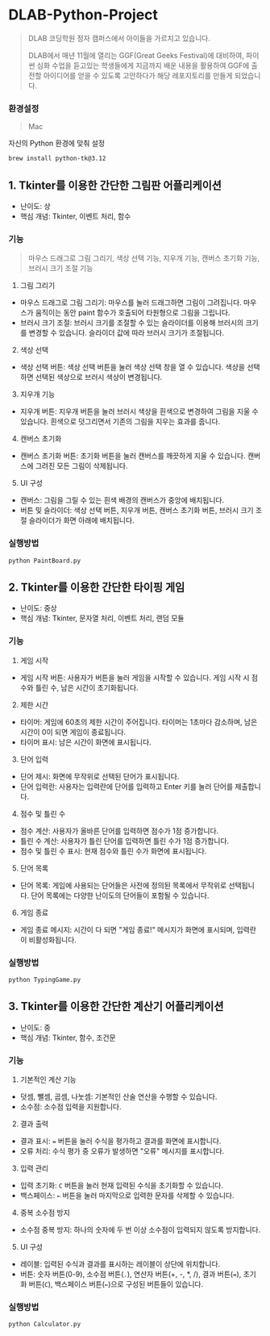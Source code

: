 # DLAB-Python-Project
>DLAB 코딩학원 정자 캠퍼스에서 아이들을 가르치고 있습니다.
> 
> DLAB에서 매년 11월에 열리는 GGF(Great Geeks Festival)에 대비하여, 파이썬 심화 수업을 듣고있는 학생들에게 지금까지 배운 내용을 활용하여 GGF에 출전할 아이디어를 얻을 수 있도록 고안하다가 해당 레포지토리를 만들게 되었습니다.

### 환경설정
> Mac 

자신의 Python 환경에 맞춰 설정
```shell
brew install python-tk@3.12
```

## 1. Tkinter를 이용한 간단한 그림판 어플리케이션
- 난이도: 상
- 핵심 개념: Tkinter, 이벤트 처리, 함수

### 기능
> 마우스 드래그로 그림 그리기, 색상 선택 기능, 지우개 기능, 캔버스 초기화 기능, 브러시 크기 조절 기능
1. 그림 그리기
- 마우스 드래그로 그림 그리기: 마우스를 눌러 드래그하면 그림이 그려집니다. 마우스가 움직이는 동안 paint 함수가 호출되어 타원형으로 그림을 그립니다.
- 브러시 크기 조절: 브러시 크기를 조절할 수 있는 슬라이더를 이용해 브러시의 크기를 변경할 수 있습니다. 슬라이더 값에 따라 브러시 크기가 조절됩니다.
2. 색상 선택
- 색상 선택 버튼: 색상 선택 버튼을 눌러 색상 선택 창을 열 수 있습니다. 색상을 선택하면 선택된 색상으로 브러시 색상이 변경됩니다.
3. 지우개 기능
- 지우개 버튼: 지우개 버튼을 눌러 브러시 색상을 흰색으로 변경하여 그림을 지울 수 있습니다. 흰색으로 덧그리면서 기존의 그림을 지우는 효과를 줍니다.
4. 캔버스 초기화
- 캔버스 초기화 버튼: 초기화 버튼을 눌러 캔버스를 깨끗하게 지울 수 있습니다. 캔버스에 그려진 모든 그림이 삭제됩니다.

5. UI 구성
- 캔버스: 그림을 그릴 수 있는 흰색 배경의 캔버스가 중앙에 배치됩니다.
- 버튼 및 슬라이더: 색상 선택 버튼, 지우개 버튼, 캔버스 초기화 버튼, 브러시 크기 조절 슬라이더가 화면 아래에 배치됩니다.

### 실행방법 
```shell
python PaintBoard.py
```

## 2. Tkinter를 이용한 간단한 타이핑 게임
- 난이도: 중상
- 핵심 개념: Tkinter, 문자열 처리, 이벤트 처리, 랜덤 모듈

### 기능
1. 게임 시작
- 게임 시작 버튼: 사용자가 버튼을 눌러 게임을 시작할 수 있습니다. 게임 시작 시 점수와 틀린 수, 남은 시간이 초기화됩니다.

2. 제한 시간
- 타이머: 게임에 60초의 제한 시간이 주어집니다. 타이머는 1초마다 감소하며, 남은 시간이 0이 되면 게임이 종료됩니다.
- 타이머 표시: 남은 시간이 화면에 표시됩니다.

3. 단어 입력
- 단어 제시: 화면에 무작위로 선택된 단어가 표시됩니다.
- 단어 입력란: 사용자는 입력란에 단어를 입력하고 Enter 키를 눌러 단어를 제출합니다.

4. 점수 및 틀린 수
- 점수 계산: 사용자가 올바른 단어를 입력하면 점수가 1점 증가합니다.
- 틀린 수 계산: 사용자가 틀린 단어를 입력하면 틀린 수가 1점 증가합니다.
- 점수 및 틀린 수 표시: 현재 점수와 틀린 수가 화면에 표시됩니다.

5. 단어 목록
- 단어 목록: 게임에 사용되는 단어들은 사전에 정의된 목록에서 무작위로 선택됩니다. 단어 목록에는 다양한 난이도의 단어들이 포함될 수 있습니다.

6. 게임 종료
- 게임 종료 메시지: 시간이 다 되면 "게임 종료!" 메시지가 화면에 표시되며, 입력란이 비활성화됩니다.

### 실행방법
```shell
python TypingGame.py
```

## 3. Tkinter를 이용한 간단한 계산기 어플리케이션
- 난이도: 중
- 핵심 개념: Tkinter, 함수, 조건문

### 기능
1. 기본적인 계산 기능
- 덧셈, 뺄셈, 곱셈, 나눗셈: 기본적인 산술 연산을 수행할 수 있습니다.
- 소수점: 소수점 입력을 지원합니다.

2. 결과 출력
- 결과 표시: `=` 버튼을 눌러 수식을 평가하고 결과를 화면에 표시합니다.
- 오류 처리: 수식 평가 중 오류가 발생하면 "오류" 메시지를 표시합니다.
3. 입력 관리
- 입력 초기화: `C` 버튼을 눌러 현재 입력된 수식을 초기화할 수 있습니다.
-  백스페이스: `←` 버튼을 눌러 마지막으로 입력한 문자를 삭제할 수 있습니다.
4. 중복 소수점 방지
- 소수점 중복 방지: 하나의 숫자에 두 번 이상 소수점이 입력되지 않도록 방지합니다.
5. UI 구성
- 레이블: 입력된 수식과 결과를 표시하는 레이블이 상단에 위치합니다.
- 버튼: 숫자 버튼(0-9), 소수점 버튼(`.`), 연산자 버튼(+, -, *, /), 결과 버튼(`=`), 초기화 버튼(`C`), 백스페이스 버튼(`←`)으로 구성된 버튼들이 있습니다.

### 실행방법
```shell
python Calculator.py
```